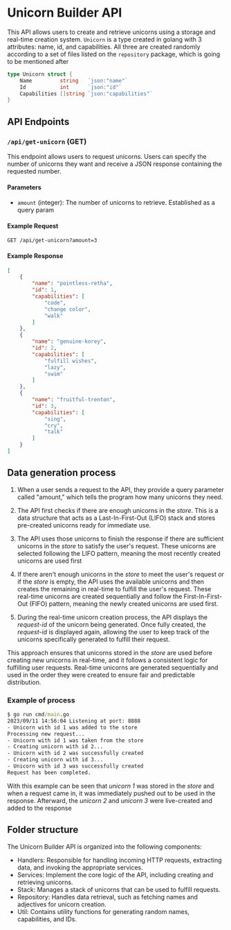 # Unicorn Builder API
This API allows users to create and retrieve unicorns using a storage and real-time creation system.
`Unicorn` is a type created in golang with 3 attributes: name, id, and capabilities. All three are created randomly according to a set of files listed on the `repository` package, which is going to be mentioned after 

```go
type Unicorn struct {
	Name         string   `json:"name"`
	Id           int      `json:"id"`
	Capabilities []string `json:"capabilities"`
}
```
## API Endpoints

### `/api/get-unicorn` (GET)
This endpoint allows users to request unicorns. Users can specify the number of unicorns they want and receive a JSON response containing the requested number.
#### Parameters
- `amount` (integer): The number of unicorns to retrieve. Established as a query param

#### Example Request
```http
GET /api/get-unicorn?amount=3
```
#### Example Response
```json
[
    {
        "name": "pointless-retha",
        "id": 1,
        "capabilities": [
            "code",
            "change color",
            "walk"
        ]
    },
    {
        "name": "genuine-korey",
        "id": 2,
        "capabilities": [
            "fulfill wishes",
            "lazy",
            "swim"
        ]
    },
    {
        "name": "fruitful-trenton",
        "id": 3,
        "capabilities": [
            "sing",
            "cry",
            "talk"
        ]
    }
]
```

## Data generation process
1. When a user sends a request to the API, they provide a query parameter called "amount," which tells the program how many unicorns they need.

2. The API first checks if there are enough unicorns in the *store*. This is a data structure that acts as a Last-In-First-Out (LIFO) stack and stores pre-created unicorns ready for immediate use.

3. The API uses those unicorns to finish the response if there are sufficient unicorns in the *store* to satisfy the user's request. These unicorns are selected following the LIFO pattern, meaning the most recently created unicorns are used first

4. If there aren't enough unicorns in the *store* to meet the user's request or if the *store* is empty, the API uses the available unicorns and then creates the remaining in real-time to fulfill the user's request. These real-time unicorns are created sequentially and follow the First-In-First-Out (FIFO) pattern, meaning the newly created unicorns are used first.

5. During the real-time unicorn creation process, the API displays the *request-id* of the unicorn being generated. Once fully created, the *request-id* is displayed again, allowing the user to keep track of the unicorns specifically generated to fulfill their request.

This approach ensures that unicorns stored in the *store* are used before creating new unicorns in real-time, and it follows a consistent logic for fulfilling user requests. Real-time unicorns are generated sequentially and used in the order they were created to ensure fair and predictable distribution.

### Example of process
``` cmd
$ go run cmd/main.go 
2023/09/11 14:56:04 Listening at port: 8888
- Unicorn with id 1 was added to the store
Processing new request...
- Unicorn with id 1 was taken from the store
- Creating unicorn with id 2...
- Unicorn with id 2 was successfully created
- Creating unicorn with id 3...
- Unicorn with id 3 was successfully created
Request has been completed.
```
With this example can be seen that *unicorn 1* was stored in the *store* and when a request came in, it was immediately pushed out to be used in the response. Afterward, the *unicorn 2* and *unicorn 3* were live-created and added to the response

## Folder structure
The Unicorn Builder API is organized into the following components:

* Handlers: Responsible for handling incoming HTTP requests, extracting data, and invoking the appropriate services.
* Services: Implement the core logic of the API, including creating and retrieving unicorns.
* Stack: Manages a stack of unicorns that can be used to fulfill requests.
* Repository: Handles data retrieval, such as fetching names and adjectives for unicorn creation.
* Util: Contains utility functions for generating random names, capabilities, and IDs.




